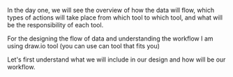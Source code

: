 In the day one, we will see the overview of how the data will flow, 
which types of actions will take place from which tool to which tool,
and what will be the responsibility of each tool.

For the designing the flow of data and understanding the workflow I am using draw.io tool (you can use can tool that fits you)

Let's first understand what we will include in our design and how will be our workflow.
